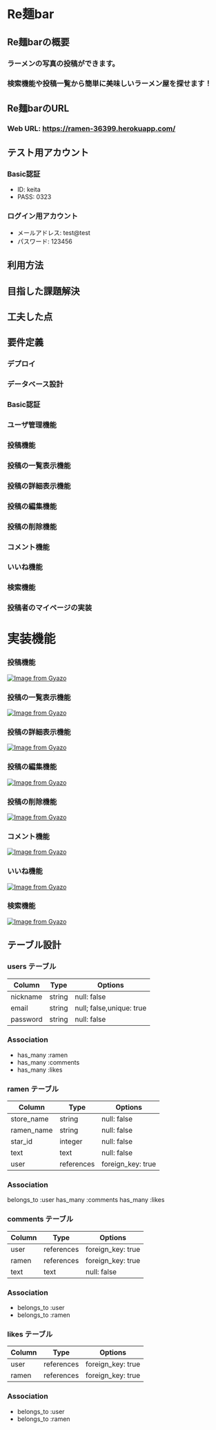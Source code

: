 # Re麺bar

## Re麺barの概要

### ラーメンの写真の投稿ができます。
### 検索機能や投稿一覧から簡単に美味しいラーメン屋を探せます！

## Re麺barのURL

### Web URL: https://ramen-36399.herokuapp.com/

## テスト用アカウント
### Basic認証
- ID: keita
- PASS: 0323

### ログイン用アカウント
- メールアドレス: test@test
- パスワード: 123456

## 利用方法

## 目指した課題解決

## 工夫した点

## 要件定義
### デプロイ
### データベース設計
### Basic認証
### ユーザ管理機能
### 投稿機能
### 投稿の一覧表示機能
### 投稿の詳細表示機能
### 投稿の編集機能
### 投稿の削除機能
### コメント機能
### いいね機能
### 検索機能
### 投稿者のマイページの実装

# 実装機能
### 投稿機能
[![Image from Gyazo](https://i.gyazo.com/c9e405ffe6bbba8c19f1062dfb5e093b.gif)](https://gyazo.com/c9e405ffe6bbba8c19f1062dfb5e093b)

### 投稿の一覧表示機能
[![Image from Gyazo](https://i.gyazo.com/e94a4b423d1dbd8bbe5ef34c6dd5669d.gif)](https://gyazo.com/e94a4b423d1dbd8bbe5ef34c6dd5669d)
### 投稿の詳細表示機能
[![Image from Gyazo](https://i.gyazo.com/c94d5e63eeeb5d9dd86d208614a009f3.jpg)](https://gyazo.com/c94d5e63eeeb5d9dd86d208614a009f3)
### 投稿の編集機能
[![Image from Gyazo](https://i.gyazo.com/b89466093b0ea2f8ec0fe4a056c9a406.gif)](https://gyazo.com/b89466093b0ea2f8ec0fe4a056c9a406)
### 投稿の削除機能
[![Image from Gyazo](https://i.gyazo.com/fed13a03cdb5ddf2c938de5fa4c7eafb.gif)](https://gyazo.com/fed13a03cdb5ddf2c938de5fa4c7eafb)
### コメント機能
[![Image from Gyazo](https://i.gyazo.com/10e1f27d06fd515ef96e72410543ba6a.gif)](https://gyazo.com/10e1f27d06fd515ef96e72410543ba6a)
### いいね機能
[![Image from Gyazo](https://i.gyazo.com/4b8e9142fc45a61bb80ef1480ea2243b.gif)](https://gyazo.com/4b8e9142fc45a61bb80ef1480ea2243b)
### 検索機能
[![Image from Gyazo](https://i.gyazo.com/2211d83c99205984890b0469e15963d6.gif)](https://gyazo.com/2211d83c99205984890b0469e15963d6)
## テーブル設計

### users テーブル
| Column          | Type       | Options                  |
|-----------------|----------- |--------------------------|
| nickname        | string     | null: false              |
| email           | string     | null; false,unique: true |
| password        | string     | null: false              |

### Association

- has_many :ramen
- has_many :comments
- has_many :likes

### ramen テーブル
| Column          | Type       | Options                  |
|-----------------|----------- |--------------------------|
| store_name      | string     | null: false              |
| ramen_name      | string     | null: false              |
| star_id         | integer    | null: false              |
| text            | text       | null: false              |
| user            | references | foreign_key: true        |

### Association

belongs_to :user
has_many :comments
has_many :likes

### comments テーブル
| Column          | Type       | Options           |
|-----------------|----------- |-------------------|
| user            | references | foreign_key: true |
| ramen           | references | foreign_key: true |
| text            | text       | null: false       |

### Association

- belongs_to :user
- belongs_to :ramen

### likes テーブル
| Column          | Type       | Options           |
|-----------------|----------- |-------------------|
| user            | references | foreign_key: true |
| ramen           | references | foreign_key: true |

### Association

- belongs_to :user
- belongs_to :ramen